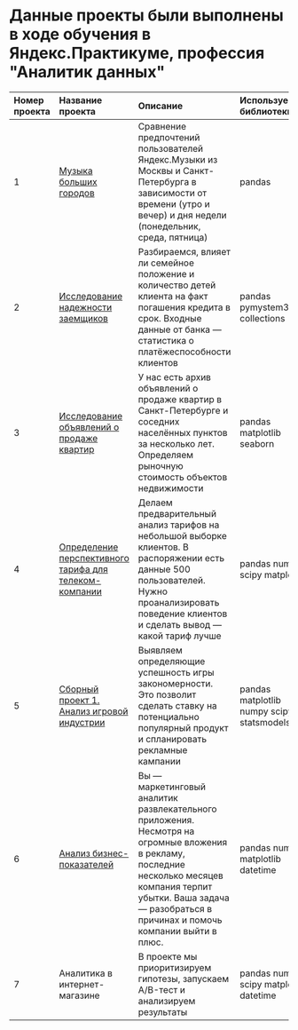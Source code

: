 # Данные проекты были выполнены в ходе обучения в Яндекс.Практикуме, профессия "Аналитик данных" 


|Номер проекта|Название проекта|Описание|Используемые библиотеки|
|:---------------------|:-----------------------|:--------------------------|:--------------------------|
|1|[Музыка больших городов](https://github.com/GarnetsAleksandr/yandex_praktikum/tree/main/1%20%D0%91%D0%B0%D0%B7%D0%BE%D0%B2%D1%8B%D0%B9%20Python)|Сравнение предпочтений пользователей Яндекс.Музыки из Москвы и Санкт-Петербурга в зависимости от времени (утро и вечер) и дня недели (понедельник, среда, пятница)|pandas
|2|[Исследование надежности заемщиков](https://github.com/GarnetsAleksandr/yandex_praktikum/tree/main/2%20%D0%9F%D1%80%D0%B5%D0%B4%D0%BE%D0%B1%D1%80%D0%B0%D0%B1%D0%BE%D1%82%D0%BA%D0%B0%20%D0%B4%D0%B0%D0%BD%D0%BD%D1%8B%D1%85)|Разбираемся, влияет ли семейное положение и количество детей клиента на факт погашения кредита в срок. Входные данные от банка — статистика о платёжеспособности клиентов|pandas pymystem3 collections
|3|[Исследование объявлений о продаже квартир](https://github.com/GarnetsAleksandr/yandex_praktikum/tree/main/3%20%D0%98%D1%81%D1%81%D0%BB%D0%B5%D0%B4%D0%BE%D0%B2%D0%B0%D1%82%D0%B5%D0%BB%D1%8C%D1%81%D0%BA%D0%B8%D0%B9%20%D0%B0%D0%BD%D0%B0%D0%BB%D0%B8%D0%B7%20%D0%B4%D0%B0%D0%BD%D0%BD%D1%8B%D1%85)|У нас есть архив объявлений о продаже квартир в Санкт-Петербурге и соседних населённых пунктов за несколько лет. Определяем рыночную стоимость объектов недвижимости|pandas matplotlib seaborn
|4|[Определение перспективного тарифа для телеком-компании](https://github.com/GarnetsAleksandr/yandex_praktikum/tree/main/4%20%D0%A1%D1%82%D0%B0%D1%82%D0%B8%D1%81%D1%82%D0%B8%D1%87%D0%B5%D1%81%D0%BA%D0%B8%D0%B9%20%D0%B0%D0%BD%D0%B0%D0%BB%D0%B8%D0%B7%20%D0%B4%D0%B0%D0%BD%D0%BD%D1%8B%D1%85)|Делаем предварительный анализ тарифов на небольшой выборке клиентов. В распоряжении есть данные 500 пользователей. Нужно проанализировать поведение клиентов и сделать вывод — какой тариф лучше|pandas numpy scipy matplotlib
|5|[Сборный проект 1. Анализ игровой индустрии](https://github.com/GarnetsAleksandr/yandex_praktikum/tree/main/5%20%D0%A1%D0%B1%D0%BE%D1%80%D0%BD%D1%8B%D0%B9%20%D0%9F%D1%80%D0%BE%D0%B5%D0%BA%D1%82%20-%201)|Выявляем определяющие успешность игры закономерности. Это позволит сделать ставку на потенциально популярный продукт и спланировать рекламные кампании|pandas matplotlib numpy scipy statsmodels
|6|[Анализ бизнес-показателей](https://github.com/GarnetsAleksandr/yandex_praktikum/tree/main/6%20%D0%90%D0%BD%D0%B0%D0%BB%D0%B8%D0%B7%20%D0%B1%D0%B8%D0%B7%D0%BD%D0%B5%D1%81-%D0%BF%D0%BE%D0%BA%D0%B0%D0%B7%D0%B0%D1%82%D0%B5%D0%BB%D0%B5%D0%B9)|Вы — маркетинговый аналитик развлекательного приложения. Несмотря на огромные вложения в рекламу, последние несколько месяцев компания терпит убытки. Ваша задача — разобраться в причинах и помочь компании выйти в плюс.|pandas numpy matplotlib datetime
|7|Аналитика в интернет-магазине|В проекте мы приоритизируем гипотезы, запускаем A/B-тест и анализируем результаты|pandas numpy scipy matplotlib datetime|
